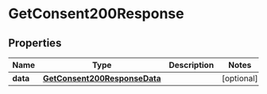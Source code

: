 

# GetConsent200Response


## Properties

| Name | Type | Description | Notes |
|------------ | ------------- | ------------- | -------------|
|**data** | [**GetConsent200ResponseData**](GetConsent200ResponseData.md) |  |  [optional] |



